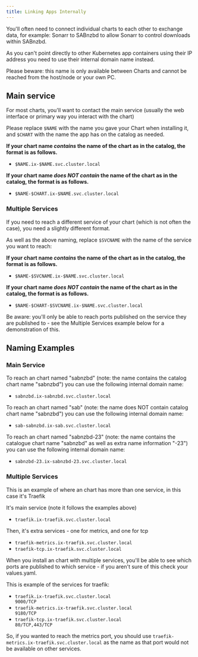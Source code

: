 ```yaml
---
title: Linking Apps Internally
---
```


You'll often need to connect individual charts to each other to exchange data, for example: Sonarr to SABnzbd to allow Sonarr to control downloads within SABnzbd.

As you can't point directly to other Kubernetes app containers using their IP address you need to use their internal domain name instead.

Please beware: this name is only available between Charts and cannot be reached from the host/node or your own PC.

## Main service

For most charts, you'll want to contact the main service (usually the web interface or primary way you interact with the chart)

Please replace `$NAME` with the name you gave your Chart when installing it, and `$CHART` with the name the app has on the catalog as needed.

**If your chart name _contains_ the name of the chart as in the catalog, the format is as follows.**

- `$NAME.ix-$NAME.svc.cluster.local`

**If your chart name _does NOT contain_ the name of the chart as in the catalog, the format is as follows.**

- `$NAME-$CHART.ix-$NAME.svc.cluster.local`

### Multiple Services

If you need to reach a different service of your chart (which is not often the case), you need a slightly different format.

As well as the above naming, replace `$SVCNAME` with the name of the service you want to reach:

**If your chart name _contains_ the name of the chart as in the catalog, the format is as follows.**

- `$NAME-$SVCNAME.ix-$NAME.svc.cluster.local`

**If your chart name _does NOT contain_ the name of the chart as in the catalog, the format is as follows.**

- `$NAME-$CHART-$SVCNAME.ix-$NAME.svc.cluster.local`

Be aware: you'll only be able to reach ports published on the service they are published to - see the Multiple Services example below for a
demonstration of this.


## Naming Examples

### Main Service

To reach an chart named "sabnzbd" (note: the name contains the catalog chart name "sabnzbd") you can use the following internal domain name:

- `sabnzbd.ix-sabnzbd.svc.cluster.local`

To reach an chart named "sab" (note: the name does NOT contain catalog chart name "sabnzbd") you can use the following internal domain name:

- `sab-sabnzbd.ix-sab.svc.cluster.local`

To reach an chart named "sabnzbd-23" (note: the name contains the catalogue chart name "sabnzbd" as well as extra name information "-23") you can use the following internal domain name:

- `sabnzbd-23.ix-sabnzbd-23.svc.cluster.local`

### Multiple Services

This is an example of where an chart has more than one service, in this case it's Traefik

It's main service (note it follows the examples above)

- `traefik.ix-traefik.svc.cluster.local`

Then, it's extra services - one for metrics, and one for tcp

- `traefik-metrics.ix-traefik.svc.cluster.local`
- `traefik-tcp.ix-traefik.svc.cluster.local`

When you install an chart with multiple services, you'll be able to see which ports are published to which service - if you aren't sure of this check your values.yaml.

This is example of the services for traefik:

- `traefik.ix-traefik.svc.cluster.local                        9000/TCP`
- `traefik-metrics.ix-traefik.svc.cluster.local                9180/TCP`
- `traefik-tcp.ix-traefik.svc.cluster.local                    80/TCP,443/TCP`

So, if you wanted to reach the metrics port, you should use `traefik-metrics.ix-traefik.svc.cluster.local` as the name as that port would not be
available on other services.
